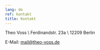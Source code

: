 ```yaml
---
lang: de
ref: kontakt
title: Kontakt
---
```

Theo Voss \\
Ferdinandstr. 23a \\
12209 Berlin 

E-Mail: mail@theo-voss.de
